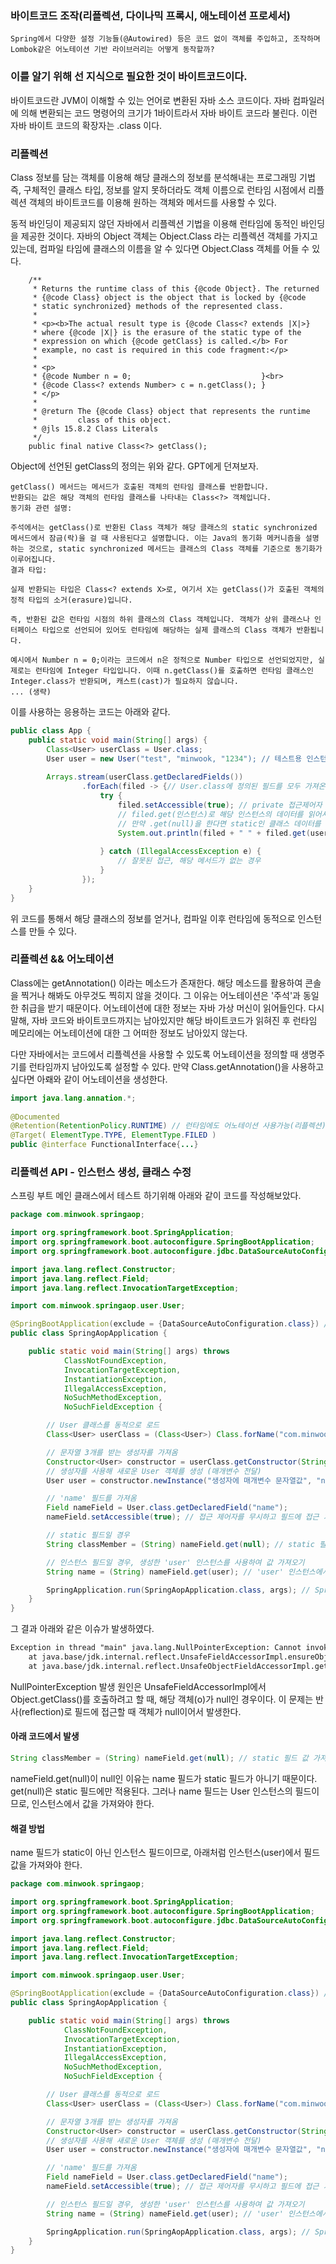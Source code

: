 ### 바이트코드 조작(리플렉션, 다이나믹 프록시, 애노테이션 프로세서)

```
Spring에서 다양한 설정 기능들(@Autowired) 등은 코드 없이 객체를 주입하고, 조작하며 Lombok같은 어노테이션 기반 라이브러리는 어떻게 동작할까?
```

### 이를 알기 위해 선 지식으로 필요한 것이 바이트코드이다.
바이트코드란 JVM이 이해할 수 있는 언어로 변환된 자바 소스 코드이다. 자바 컴파일러에 의해 변환되는 코드 명령어의 크기가 1바이트라서 자바 바이트 코드라 불린다. 이런 자바 바이트 코드의 확장자는 .class 이다.

### 리플렉션
Class 정보를 담는 객체를 이용해 해당 클래스의 정보를 분석해내는 프로그래밍 기법
즉, 구체적인 클래스 타입, 정보를 알지 못하더라도 객체 이름으로 런타임 시점에서 리플렉션 객체의 바이트코드를 이용해 원하는 객체와 메서드를 사용할 수 있다.

동적 바인딩이 제공되지 않던 자바에서 리플렉션 기법을 이용해 런타임에 동적인 바인딩을 제공한 것이다.
자바의 Object 객체는 Object.Class 라는 리플렉션 객체를 가지고 있는데, 컴파일 타임에 클래스의 이름을 알 수 있다면 Object.Class 객체를 어들 수 있다.

```
    /**
     * Returns the runtime class of this {@code Object}. The returned
     * {@code Class} object is the object that is locked by {@code
     * static synchronized} methods of the represented class.
     *
     * <p><b>The actual result type is {@code Class<? extends |X|>}
     * where {@code |X|} is the erasure of the static type of the
     * expression on which {@code getClass} is called.</b> For
     * example, no cast is required in this code fragment:</p>
     *
     * <p>
     * {@code Number n = 0;                             }<br>
     * {@code Class<? extends Number> c = n.getClass(); }
     * </p>
     *
     * @return The {@code Class} object that represents the runtime
     *         class of this object.
     * @jls 15.8.2 Class Literals
     */
    public final native Class<?> getClass();
```

Object에 선언된 getClass의 정의는 위와 같다. GPT에게 던져보자.
```
getClass() 메서드는 메서드가 호출된 객체의 런타임 클래스를 반환합니다.
반환되는 값은 해당 객체의 런타임 클래스를 나타내는 Class<?> 객체입니다.
동기화 관련 설명:

주석에서는 getClass()로 반환된 Class 객체가 해당 클래스의 static synchronized 메서드에서 잠금(락)을 걸 때 사용된다고 설명합니다. 이는 Java의 동기화 메커니즘을 설명하는 것으로, static synchronized 메서드는 클래스의 Class 객체를 기준으로 동기화가 이루어집니다.
결과 타입:

실제 반환되는 타입은 Class<? extends X>로, 여기서 X는 getClass()가 호출된 객체의 정적 타입의 소거(erasure)입니다.

즉, 반환된 값은 런타임 시점의 하위 클래스의 Class 객체입니다. 객체가 상위 클래스나 인터페이스 타입으로 선언되어 있어도 런타임에 해당하는 실제 클래스의 Class 객체가 반환됩니다.

예시에서 Number n = 0;이라는 코드에서 n은 정적으로 Number 타입으로 선언되었지만, 실제로는 런타임에 Integer 타입입니다. 이때 n.getClass()를 호출하면 런타임 클래스인 Integer.class가 반환되며, 캐스트(cast)가 필요하지 않습니다.
... (생략)
```

이를 사용하는 응용하는 코드는 아래와 같다.
```java
public class App {
    public static void main(String[] args) {
        Class<User> userClass = User.class;
        User user = new User("test", "minwook, "1234"); // 테스트용 인스턴스
        
        Arrays.stream(userClass.getDeclaredFields())
                .forEach(filed -> {// User.class에 정의된 필드를 모두 가져온다.
                    try {
                        filed.setAccessible(true); // private 접근제어자 무시
                        // filed.get(인스턴스)로 해당 인스턴스의 데이터를 읽어서 반환함.
                        // 만약 .get(null)을 한다면 static인 클래스 데이터를 반환함.
                        System.out.println(filed + " " + filed.get(user));
                        
                    } catch (IllegalAccessException e) {
                        // 잘못된 접근, 해당 메서드가 없는 경우
                    }
                });
    }
}
```

위 코드를 통해서 해당 클래스의 정보를 얻거나, 컴파일 이후 런타임에 동적으로 인스턴스를 만들 수 있다.

### 리플렉션 && 어노테이션
Class<T>에는 getAnnotation() 이라는 메소드가 존재한다. 해당 메소드를 활용하여 콘솔을 찍거나 해봐도 아무것도 찍히지 않을 것이다.
그 이유는 어노테이션은 '주석'과 동일한 취급을 받기 때문이다. 어노테이션에 대한 정보는 자바 가상 머신이 읽어들인다.
다시 말해, 자바 코드와 바이트코드까지는 남아있지만 해당 바이트코드가 읽혀진 후 런타임 메모리에는 어노테이션에 대한 그 어떠한 정보도 남아있지 않는다.

다만 자바에서는 코드에서 리플렉션을 사용할 수 있도록 어노테이션을 정의할 때 생명주기를 런타임까지 남아있도록 설정할 수 있다. 만약 Class.getAnnotation()을 사용하고 싶다면 아뢔와 같이 어노테이션을 생성한다.
```java
import java.lang.annation.*;
 
@Documented
@Retention(RetentionPolicy.RUNTIME) // 런타임에도 어노테이션 사용가능(리플렉션)
@Target( ElementType.TYPE, ElementType.FILED )
public @interface FunctionalInterface{...}
```

### 리플렉션 API - 인스턴스 생성, 클래스 수정

스프링 부트 메인 클래스에서 테스트 하기위해 아래와 같이 코드를 작성해보았다.
```java
package com.minwook.springaop;

import org.springframework.boot.SpringApplication;
import org.springframework.boot.autoconfigure.SpringBootApplication;
import org.springframework.boot.autoconfigure.jdbc.DataSourceAutoConfiguration;

import java.lang.reflect.Constructor;
import java.lang.reflect.Field;
import java.lang.reflect.InvocationTargetException;

import com.minwook.springaop.user.User;

@SpringBootApplication(exclude = {DataSourceAutoConfiguration.class}) // JDBC 자동 설정 제외
public class SpringAopApplication {

    public static void main(String[] args) throws
            ClassNotFoundException,
            InvocationTargetException,
            InstantiationException,
            IllegalAccessException,
            NoSuchMethodException,
            NoSuchFieldException {

        // User 클래스를 동적으로 로드
        Class<User> userClass = (Class<User>) Class.forName("com.minwook.springaop.user.User");

        // 문자열 3개를 받는 생성자를 가져옴
        Constructor<User> constructor = userClass.getConstructor(String.class, String.class, String.class);
        // 생성자를 사용해 새로운 User 객체를 생성 (매개변수 전달)
        User user = constructor.newInstance("생성자에 매개변수 문자열값", "name", "1234");

        // 'name' 필드를 가져옴
        Field nameField = User.class.getDeclaredField("name");
        nameField.setAccessible(true); // 접근 제어자를 무시하고 필드에 접근 가능하게 설정

        // static 필드일 경우
        String classMember = (String) nameField.get(null); // static 필드 값을 가져옴

        // 인스턴스 필드일 경우, 생성한 'user' 인스턴스를 사용하여 값 가져오기
        String name = (String) nameField.get(user); // 'user' 인스턴스에서 'name' 값 가져오기

        SpringApplication.run(SpringAopApplication.class, args); // Spring 애플리케이션 실행
    }
}

```

그 결과 아래와 같은 이슈가 발생하였다.
```md
Exception in thread "main" java.lang.NullPointerException: Cannot invoke "Object.getClass()" because "o" is null
	at java.base/jdk.internal.reflect.UnsafeFieldAccessorImpl.ensureObj(UnsafeFieldAccessorImpl.java:57)
	at java.base/jdk.internal.reflect.UnsafeObjectFieldAccessorImpl.get(UnsafeObjectFieldAccessorImpl.java:36)
```

NullPointerException 발생 원인은 UnsafeFieldAccessorImpl에서 Object.getClass()를 호출하려고 할 때, 해당 객체(o)가 null인 경우이다.
이 문제는 반사(reflection)로 필드에 접근할 때 객체가 null이어서 발생한다.

#### 아래 코드에서 발생
```java
String classMember = (String) nameField.get(null); // static 필드 값 가져옴

```
nameField.get(null)이 null인 이유는 name 필드가 static 필드가 아니기 때문이다. get(null)은 static 필드에만 적용된다. 그러나 name 필드는 User 인스턴스의 필드이므로, 인스턴스에서 값을 가져와야 한다.

#### 해결 방법
name 필드가 static이 아닌 인스턴스 필드이므로, 아래처럼 인스턴스(user)에서 필드 값을 가져와야 한다.

```java
package com.minwook.springaop;

import org.springframework.boot.SpringApplication;
import org.springframework.boot.autoconfigure.SpringBootApplication;
import org.springframework.boot.autoconfigure.jdbc.DataSourceAutoConfiguration;

import java.lang.reflect.Constructor;
import java.lang.reflect.Field;
import java.lang.reflect.InvocationTargetException;

import com.minwook.springaop.user.User;

@SpringBootApplication(exclude = {DataSourceAutoConfiguration.class}) // JDBC 자동 설정 제외
public class SpringAopApplication {

    public static void main(String[] args) throws
            ClassNotFoundException,
            InvocationTargetException,
            InstantiationException,
            IllegalAccessException,
            NoSuchMethodException,
            NoSuchFieldException {

        // User 클래스를 동적으로 로드
        Class<User> userClass = (Class<User>) Class.forName("com.minwook.springaop.user.User");

        // 문자열 3개를 받는 생성자를 가져옴
        Constructor<User> constructor = userClass.getConstructor(String.class, String.class, String.class);
        // 생성자를 사용해 새로운 User 객체를 생성 (매개변수 전달)
        User user = constructor.newInstance("생성자에 매개변수 문자열값", "name", "1234");

        // 'name' 필드를 가져옴
        Field nameField = User.class.getDeclaredField("name");
        nameField.setAccessible(true); // 접근 제어자를 무시하고 필드에 접근 가능하게 설정

        // 인스턴스 필드일 경우, 생성한 'user' 인스턴스를 사용하여 값 가져오기
        String name = (String) nameField.get(user); // 'user' 인스턴스에서 'name' 값 가져오기

        SpringApplication.run(SpringAopApplication.class, args); // Spring 애플리케이션 실행
    }
}

```


